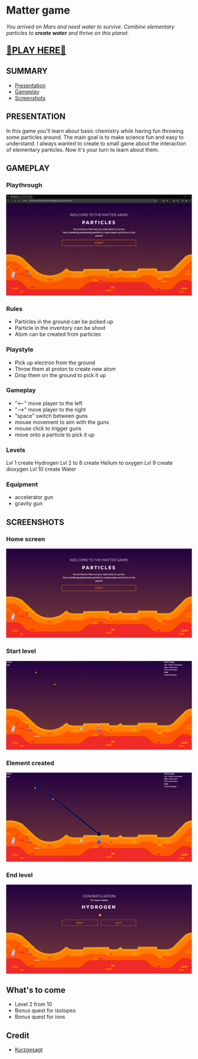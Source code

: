 # Matter game

_You arrived on Mars and need water to survive. Combine elementary particles to **create water** and thrive on this planet._

<p style="font-size: 1.5rem; font-weight:bold;"><a href="https://loictramis.github.io/matter-game-project/">🚀PLAY HERE🚀</a></p>

## SUMMARY

- [Presentation](#presentation)
- [Gameplay](#gameplay)
- [Screenshots](#scre)

## PRESENTATION

In this game you'll learn about basic chemistry while having fun throwing some particles around. The main goal is to make science fun and easy to understand.
I always wanted to create to small game about the interaction of elementary particles. Now it's your turn to learn about them.

## GAMEPLAY

### Playthrough

![Playthrough](/assets/images/playthrough.gif)

### Rules

- Particles in the ground can be picked up
- Particle in the inventory can be shoot
- Atom can be created from particles

### Playstyle

- Pick up electron from the ground
- Throw them at proton to create new atom
- Drop them on the ground to pick it up

### Gameplay

- "<--" move player to the left
- "-->" move player to the right
- "space" switch between guns
- mouse movement to aim with the guns
- mouse click to trigger guns
- move onto a particle to pick it up

### Levels

Lvl 1 create Hydrogen
Lvl 2 to 8 create Helium to oxygen
Lvl 9 create dioxygen
Lvl 10 create Water

### Equipment

- accelerator gun
- gravity gun

## SCREENSHOTS

### Home screen

![Home screen](/assets/images/mg_home.png)

### Start level

![Start screen](/assets/images/mg_lvl1_start.png)

### Element created

![Creation screen](/assets/images/mg_lvl1_shoot.png)

### End level

![End screen](/assets/images/mg_lvl1_end.png)

## What's to come

- Level 2 from 10
- Bonus quest for isotopes
- Bonus quest for ions

## Credit

- [Kurzgesagt](https://kurzgesagt.org/)
